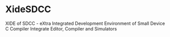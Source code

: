 XideSDCC
========

XIDE of SDCC - eXtra Integrated Development Environment of Small Device C Compiler
Integrate Editor, Compiler and Simulators

